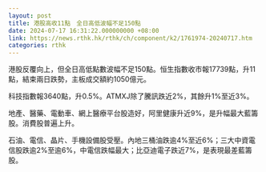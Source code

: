 ```yaml
---
layout: post
title: 港股高收11點　全日高低波幅不足150點
date: 2024-07-17 16:31:22.000000000 +08:00
link: https://news.rthk.hk/rthk/ch/component/k2/1761974-20240717.htm
categories: rthk
---
```


港股反覆向上，但全日高低點數波幅不足150點。恒生指數收市報17739點，升11點，結束兩日跌勢，主板成交額約1050億元。

科技指數報3640點，升0.5%。ATMXJ除了騰訊跌近2%，其餘升1%至近3%。

地產、醫藥、電動車、網上醫療平台股造好，阿里健康升近9%，是升幅最大藍籌股。消費股普遍上升。

石油、電信、晶片、手機設備股受壓。內地三桶油跌逾4%至近6%；三大中資電信股跌逾2%至逾6%，中電信跌幅最大；比亞迪電子跌近7%，是表現最差藍籌股。
